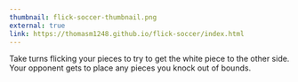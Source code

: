 ```yaml
---
thumbnail: flick-soccer-thumbnail.png
external: true
link: https://thomasm1248.github.io/flick-soccer/index.html
---
```


Take turns flicking your pieces to try to get the white piece to the other side. Your opponent gets to place any pieces you knock out of bounds.

